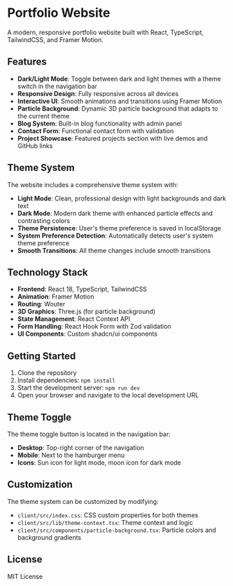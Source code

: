 # Portfolio Website

A modern, responsive portfolio website built with React, TypeScript, TailwindCSS, and Framer Motion.

## Features

- **Dark/Light Mode**: Toggle between dark and light themes with a theme switch in the navigation bar
- **Responsive Design**: Fully responsive across all devices
- **Interactive UI**: Smooth animations and transitions using Framer Motion
- **Particle Background**: Dynamic 3D particle background that adapts to the current theme
- **Blog System**: Built-in blog functionality with admin panel
- **Contact Form**: Functional contact form with validation
- **Project Showcase**: Featured projects section with live demos and GitHub links

## Theme System

The website includes a comprehensive theme system with:

- **Light Mode**: Clean, professional design with light backgrounds and dark text
- **Dark Mode**: Modern dark theme with enhanced particle effects and contrasting colors
- **Theme Persistence**: User's theme preference is saved in localStorage
- **System Preference Detection**: Automatically detects user's system theme preference
- **Smooth Transitions**: All theme changes include smooth transitions

## Technology Stack

- **Frontend**: React 18, TypeScript, TailwindCSS
- **Animation**: Framer Motion
- **Routing**: Wouter
- **3D Graphics**: Three.js (for particle background)
- **State Management**: React Context API
- **Form Handling**: React Hook Form with Zod validation
- **UI Components**: Custom shadcn/ui components

## Getting Started

1. Clone the repository
2. Install dependencies: `npm install`
3. Start the development server: `npm run dev`
4. Open your browser and navigate to the local development URL

## Theme Toggle

The theme toggle button is located in the navigation bar:
- **Desktop**: Top-right corner of the navigation
- **Mobile**: Next to the hamburger menu
- **Icons**: Sun icon for light mode, moon icon for dark mode

## Customization

The theme system can be customized by modifying:
- `client/src/index.css`: CSS custom properties for both themes
- `client/src/lib/theme-context.tsx`: Theme context and logic
- `client/src/components/particle-background.tsx`: Particle colors and background gradients

## License

MIT License 